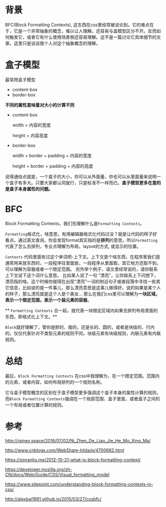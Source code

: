 # 背景
BFC(Block Formatting Contexts), 这东西在css里经常被谈论到。它的难点在于，它是一个非常抽象的概念，难以让人理解。还容易与盒模型区分不开。反而如何触发它，或者它有什么使用场景倒还容易理解。这不是一篇讨论它具体细节的文章。这里只是谈谈我个人对这个抽象概念的理解。

# 盒子模型

最常用盒子模型
* content-box
* border-box

**不同的属性意味着对大小的计算不同**

* content-box

    width = 内容的宽度

    height = 内容高度

* border-box
    
    width = border + padding + 内容的宽度
    
    height = border + padding + 内容的高度

说得通俗点就是，一个盒子的大小，你可以从外面量，你也可以从里面量来说明一个盒子有多大。只要大家都认同就行，只是标准不一样而已。**盒子模型更多在意的是盒子本身属性的问题。**

# BFC
Block Formatting Contexts，我们先理解什么是`Formatting Contexts`。

`Formatting`格式化，啥意思，有用编辑器格式化代码过没？就是让代码的样子好看点。通过英文查询，你会发现format其实指的是**排列**的意思。所以`Formatting`代表了怎么去排列，专业点理解为布局，layout的方式, 或显示的位置。

`Contexts` 代码里面有过这个单词吧-上下文。上下文是个啥东西，在程序里我们是通常用来放东西的，一段程序往里面放，一段程序从里面取，其它地方还取不到。可以理解为容器或者一个限定范围。
另外举个例子，语文里经常说的，请你联系上下文说下这个词什么意思。
比如某人说了一句 “漂亮”，让你联系上下问想下，漂亮指的啥。这个时候你就得在出现“漂亮”一词的附近句子或者段落中寻找一些其它信息，比如说的是一件事儿，那么漂亮意思是这事儿做得好。说的如果是某个人的样子，那么漂亮就是这个人是个美女...
那么在我们css里可以理解为**一块区域，表示一个限定范围，表示一个装元素的容器**。

**
`Formatting Contexts` 合一起，就代表一块限定区域内如果去排列布局里面的东西，即格式化上下文。**


`Block`就好理解了，管你是胖的、瘦的，还是长的、圆的，或者是块级的、行内的。仅仅代表针对不类型元素的规则不同，块级元素有块级规则，内联元素有内联规则。

# 总结

最后，`Block Formatting Contexts` 在css中我理解为，在一个限定范围，范围内的元素，或者内容，如何布局排列的一个规则名称。

它与盒子模型概念的区别在于盒子模型更多强调这个盒子本身的属性计算的规则，而`Block Formatting Contexts`强调在一个局部范围、盒子里面，或者盒子之间的一个布局或者位置计算的规则。

# 参考

http://rainey.space/2016/07/02/Ni_Zhen_De_Liao_Jie_He_Mo_Xing_Ma/

http://www.cnblogs.com/WebShare-hilda/p/4700682.html

https://xinranliu.me/2012-10-21-what-is-block-formatting-context/

https://developer.mozilla.org/zh-CN/docs/Web/Guide/CSS/Visual_formatting_model

https://www.sitepoint.com/understanding-block-formatting-contexts-in-css/

http://alexbai1991.github.io/2015/03/27/cssbfc/

